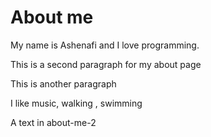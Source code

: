 # About me

My name is Ashenafi and I love programming.

This is a second paragraph for my about page

This is another paragraph

I like music, walking , swimming 

A text in about-me-2